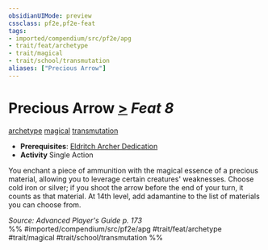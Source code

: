 ```yaml
---
obsidianUIMode: preview
cssclass: pf2e,pf2e-feat
tags:
- imported/compendium/src/pf2e/apg
- trait/feat/archetype
- trait/magical
- trait/school/transmutation
aliases: ["Precious Arrow"]
---
```

# Precious Arrow  [>](chapter-9-playing-the-game.md#Actions "Single Action") *Feat 8*  
[archetype](archetype.md)  [magical](magical.md)  [transmutation](transmutation.md)  

- **Prerequisites**: [Eldritch Archer Dedication](eldritch-archer-dedication-apg.md)
- **Activity** Single Action

You enchant a piece of ammunition with the magical essence of a precious material, allowing you to leverage certain creatures' weaknesses. Choose cold iron or silver; if you shoot the arrow before the end of your turn, it counts as that material. At 14th level, add adamantine to the list of materials you can choose from.

*Source: Advanced Player's Guide p. 173*  
%% #imported/compendium/src/pf2e/apg #trait/feat/archetype #trait/magical #trait/school/transmutation %%